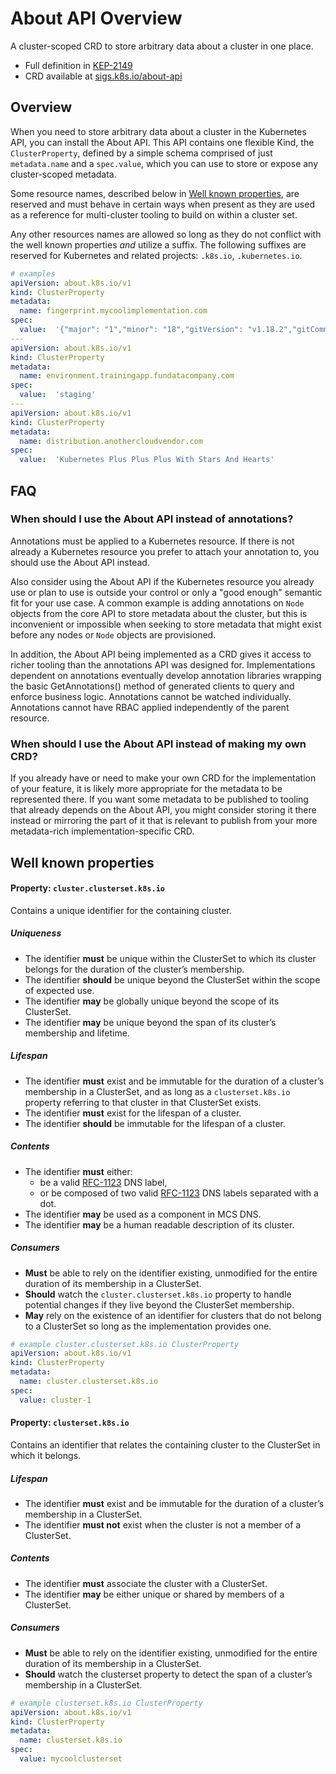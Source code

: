 # About API Overview

A cluster-scoped CRD to store arbitrary data about a cluster in one place.

* Full definition in [KEP-2149](https://github.com/kubernetes/enhancements/tree/master/keps/sig-multicluster/2149-clusterid)
* CRD available at [sigs.k8s.io/about-api](https://github.com/kubernetes-sigs/about-api)

## Overview

When you need to store arbitrary data about a cluster in the Kubernetes API, you can install the About API. This API contains one flexible Kind, the `ClusterProperty`, defined by a simple schema comprised of just `metadata.name` and a `spec.value`, which you can use to store or expose any cluster-scoped metadata. 

Some resource names, described below in [Well known properties](#well-known-properties), are reserved and must behave in certain ways when present as they are used as a reference for multi-cluster tooling to build on within a cluster set.

Any other resources names are allowed so long as they do not conflict with the well known properties _and_ utilize a suffix. The following suffixes are reserved for Kubernetes and related projects: `.k8s.io`, `.kubernetes.io`.

```yaml
# examples
apiVersion: about.k8s.io/v1
kind: ClusterProperty
metadata:
  name: fingerprint.mycoolimplementation.com
spec:
  value:  '{"major": "1","minor": "18","gitVersion": "v1.18.2","gitCommit": "52c56ce7a8272c798dbc29846288d7cd9fbae032","gitTreeState": "clean","buildDate": "2020-04-30T20:19:45Z","goVersion": "go1.13.9","compiler": "gc","platform": "linux/amd64"}'
---
apiVersion: about.k8s.io/v1
kind: ClusterProperty
metadata:
  name: environment.trainingapp.fundatacompany.com
spec:
  value:  'staging'
---
apiVersion: about.k8s.io/v1
kind: ClusterProperty
metadata:
  name: distribution.anothercloudvendor.com
spec:
  value:  'Kubernetes Plus Plus Plus With Stars And Hearts'
```


## FAQ

### When should I use the About API instead of annotations?

Annotations must be applied to a Kubernetes resource. If there is not already a Kubernetes resource you prefer to attach your annotation to, you should use the About API instead. 

Also consider using the About API if the Kubernetes resource you already use or plan to use is outside your control or only a "good enough" semantic fit for your use case. A common example is adding annotations on `Node` objects from the core API to store metadata about the cluster, but this is inconvenient or impossible when seeking to store metadata that might exist before any nodes or `Node` objects are provisioned.

In addition, the About API being implemented as a CRD gives it access to richer tooling than the annotations API was designed for. Implementations dependent on annotations eventually develop annotation libraries wrapping the basic GetAnnotations() method of generated clients to query and enforce business logic.  Annotations cannot be watched individually. Annotations cannot have RBAC applied independently of the parent resource. 

### When should I use the About API instead of making my own CRD?

If you already have or need to make your own CRD for the implementation of your feature, it is likely more appropriate for the metadata to be represented there. If you want some metadata to be published to tooling that already depends on the About API, you might consider storing it there instead or mirroring the part of it that is relevant to publish from your more metadata-rich implementation-specific CRD.


## Well known properties

#### Property: `cluster.clusterset.k8s.io`

Contains a unique identifier for the containing cluster.

##### Uniqueness

*   The identifier **must** be unique within the ClusterSet to which its cluster belongs for the duration of the cluster’s membership.
*   The identifier **should** be unique beyond the ClusterSet within the scope of expected use.
*   The identifier **may** be globally unique beyond the scope of its ClusterSet.
*   The identifier **may** be unique beyond the span of its cluster’s membership and lifetime.


##### Lifespan

*   The identifier **must** exist and be immutable for the duration of a cluster’s membership in a ClusterSet, and as long as a `clusterset.k8s.io` property referring to that cluster in that ClusterSet exists.
*   The identifier **must** exist for the lifespan of a cluster.
*   The identifier **should** be immutable for the lifespan of a cluster.


##### Contents

*   The identifier **must** either:
    *   be a valid [RFC-1123](https://tools.ietf.org/html/rfc1123) DNS label,
    *   or be composed of two valid [RFC-1123](https://tools.ietf.org/html/rfc1123) DNS labels separated with a dot.
*   The identifier **may** be used as a component in MCS DNS.
*   The identifier **may** be a human readable description of its cluster.


##### Consumers

*   **Must** be able to rely on the identifier existing, unmodified for the entire duration of its membership in a ClusterSet.
*   **Should** watch the `cluster.clusterset.k8s.io` property to handle potential changes if they live beyond the ClusterSet membership.
*   **May** rely on the existence of an identifier for clusters that do not belong to a ClusterSet so long as the implementation provides one.

```yaml
# example cluster.clusterset.k8s.io ClusterProperty
apiVersion: about.k8s.io/v1
kind: ClusterProperty
metadata:
  name: cluster.clusterset.k8s.io
spec:
  value: cluster-1
```

#### Property: `clusterset.k8s.io`

Contains an identifier that relates the containing cluster to the ClusterSet in which it belongs.


##### Lifespan

*   The identifier **must** exist and be immutable for the duration of a cluster’s membership in a ClusterSet.
*   The identifier **must not** exist when the cluster is not a member of a ClusterSet.


##### Contents

*   The identifier **must** associate the cluster with a ClusterSet.
*   The identifier **may** be either unique or shared by members of a ClusterSet.


##### Consumers

*   **Must** be able to rely on the identifier existing, unmodified for the entire duration of its membership in a ClusterSet.
*   **Should** watch the clusterset property to detect the span of a cluster’s membership in a ClusterSet.

```yaml
# example clusterset.k8s.io ClusterProperty
apiVersion: about.k8s.io/v1
kind: ClusterProperty
metadata:
  name: clusterset.k8s.io
spec:
  value: mycoolclusterset
```
